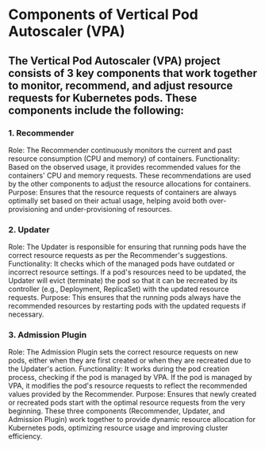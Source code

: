 # Components of Vertical Pod Autoscaler (VPA) #
## The Vertical Pod Autoscaler (VPA) project consists of 3 key components that work together to monitor, recommend, and adjust resource requests for Kubernetes pods. These components include the following: ##

### 1. Recommender ###
Role: The Recommender continuously monitors the current and past resource consumption (CPU and memory) of containers.
Functionality:
Based on the observed usage, it provides recommended values for the containers' CPU and memory requests.
These recommendations are used by the other components to adjust the resource allocations for containers.
Purpose: Ensures that the resource requests of containers are always optimally set based on their actual usage, helping avoid both over-provisioning and under-provisioning of resources.
### 2. Updater ###
Role: The Updater is responsible for ensuring that running pods have the correct resource requests as per the Recommender's suggestions.
Functionality:
It checks which of the managed pods have outdated or incorrect resource settings.
If a pod's resources need to be updated, the Updater will evict (terminate) the pod so that it can be recreated by its controller (e.g., Deployment, ReplicaSet) with the updated resource requests.
Purpose: This ensures that the running pods always have the recommended resources by restarting pods with the updated requests if necessary.
### 3. Admission Plugin ###
Role: The Admission Plugin sets the correct resource requests on new pods, either when they are first created or when they are recreated due to the Updater's action.
Functionality:
It works during the pod creation process, checking if the pod is managed by VPA.
If the pod is managed by VPA, it modifies the pod's resource requests to reflect the recommended values provided by the Recommender.
Purpose: Ensures that newly created or recreated pods start with the optimal resource requests from the very beginning.
These three components (Recommender, Updater, and Admission Plugin) work together to provide dynamic resource allocation for Kubernetes pods, optimizing resource usage and improving cluster efficiency.
